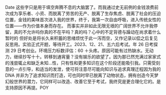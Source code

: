 Date 这些字只是用于填空奔腾不息的大脑罢了。而我通过史无前例的金钱浪费前次成为享乐者、小资、而脱离了劳苦的无产、脱离了生存焦虑、脱离了社会的压迫位置，金钱的美味首次进入我的世界，终于，我第一次自由呼吸，进入传统女性的位置——作为价值本身而存在。 而事实并非如此无限无垠的广阔世界不允许我停留，真的不允许吗你真的不在平吗？真的吗？心中的不定背德与躁动在尚求着什么暂时的 但好处是将长久来积蓄的思绪烦忧于此一泻而空，又作记录以偿之后复见反思用。实验正式开题，等待开工。2023、12、21、五六后考试。年 26 日考探测 29 日考创业。环境压力标数评估：60 ＋头疼。原因可能有过热缺水。无动力，继续抄写十十。转移到通宵量？没有娱乐的欲望了。因为那已然充满过家家式的浅尝辄止和缺乏未知...性，只有性和更多知识在这个阶段还能吸引我。只需受刻意的一点引导，和适当的发泄，使可将注意尽可能向知识与追求真理迁程因为我的 DNA 并非为了追求知识而打造，可也同时早已脱离了动物状态，拥有创造今天梦幻般世界的潜力，它同样可以改造、改善它至于考试，我终究是更合理化它的。是支持原因不再提。POY
